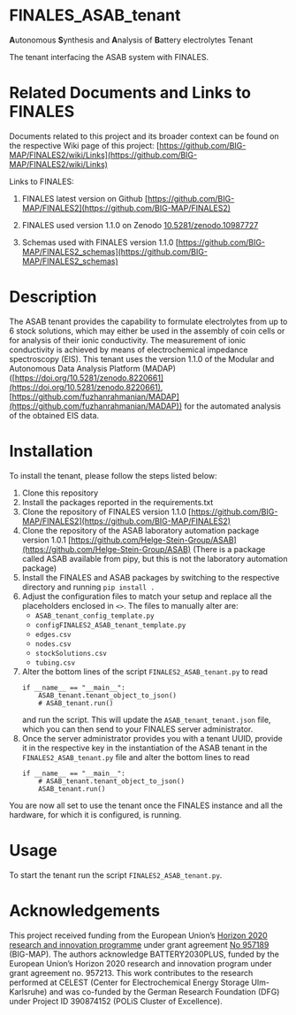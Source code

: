 # FINALES_ASAB_tenant

**A**utonomous **S**ynthesis and **A**nalysis of **B**attery electrolytes Tenant

The tenant interfacing the ASAB system with FINALES.


# Related Documents and Links to FINALES

Documents related to this project and its broader context can be found on the respective Wiki page of this project: [https://github.com/BIG-MAP/FINALES2/wiki/Links](https://github.com/BIG-MAP/FINALES2/wiki/Links)

Links to FINALES:

1. FINALES latest version on Github
[https://github.com/BIG-MAP/FINALES2](https://github.com/BIG-MAP/FINALES2)

1. FINALES used version 1.1.0 on Zenodo
[10.5281/zenodo.10987727](10.5281/zenodo.10987727)

1. Schemas used with FINALES version 1.1.0
[https://github.com/BIG-MAP/FINALES2_schemas](https://github.com/BIG-MAP/FINALES2_schemas)


# Description

The ASAB tenant provides the capability to formulate electrolytes from up to 6 stock solutions, which may either be used in the assembly of coin cells or for analysis of their ionic conductivity. The measurement of ionic conductivity is achieved by means of electrochemical impedance spectroscopy (EIS). This tenant uses the version 1.1.0 of the Modular and Autonomous Data Analysis Platform (MADAP) ([https://doi.org/10.5281/zenodo.8220661](https://doi.org/10.5281/zenodo.8220661), [https://github.com/fuzhanrahmanian/MADAP](https://github.com/fuzhanrahmanian/MADAP)) for the automated analysis of the obtained EIS data.

# Installation

To install the tenant, please follow the steps listed below:

1. Clone this repository
1. Install the packages reported in the requirements.txt
1. Clone the repository of FINALES version 1.1.0 [https://github.com/BIG-MAP/FINALES2](https://github.com/BIG-MAP/FINALES2)
1. Clone the repository of the ASAB laboratory automation package version 1.0.1 [https://github.com/Helge-Stein-Group/ASAB](https://github.com/Helge-Stein-Group/ASAB)
(There is a package called ASAB available from pipy, but this is not the laboratory automation package)
1. Install the FINALES and ASAB packages by switching to the respective directory and
running `pip install . `
1. Adjust the configuration files to match your setup and replace all the placeholders
enclosed in `<>`.
The files to manually alter are:
    - `ASAB_tenant_config_template.py`
    - `configFINALES2_ASAB_tenant_template.py`
    - `edges.csv`
    - `nodes.csv`
    - `stockSolutions.csv`
    - `tubing.csv`
1. Alter the bottom lines of the script `FINALES2_ASAB_tenant.py` to read
    ```
    if __name__ == "__main__":
        ASAB_tenant.tenant_object_to_json()
        # ASAB_tenant.run()
    ```
    and run the script. This will update the `ASAB_tenant_tenant.json` file, which you
    can then send to your FINALES server administrator.
1. Once the server administrator provides you with a tenant UUID, provide it in the
respective key in the instantiation of the ASAB tenant in the `FINALES2_ASAB_tenant.py`
file and alter the bottom lines to read
    ```
    if __name__ == "__main__":
        # ASAB_tenant.tenant_object_to_json()
        ASAB_tenant.run()
    ```

You are now all set to use the tenant once the FINALES instance and all the hardware,
for which it is configured, is running.

# Usage

To start the tenant run the script `FINALES2_ASAB_tenant.py`.

# Acknowledgements

This project received funding from the European Union’s [Horizon 2020 research and innovation programme](https://ec.europa.eu/programmes/horizon2020/en) under grant agreement [No 957189](https://cordis.europa.eu/project/id/957189) (BIG-MAP).
The authors acknowledge BATTERY2030PLUS, funded by the European Union’s Horizon 2020 research and innovation program under grant agreement no. 957213.
This work contributes to the research performed at CELEST (Center for Electrochemical Energy Storage Ulm-Karlsruhe) and was co-funded by the German Research Foundation (DFG) under Project ID 390874152 (POLiS Cluster of Excellence).
